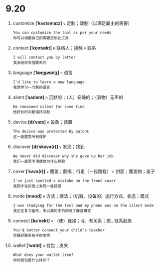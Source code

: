 # 9.20


1. customize **[ˈkʌstəmaɪz]** `v` 定制；改制（以满足雇主的需要）
    ```
    You can customize the tool as per your needs
    你可以根据自己的需要定制此工具
    ```

2. contact **[ˈkɒntækt]** `n` 联络人；接触 `v` 联系
    ```
    I will contact you by letter
    我会给你写信联系的
    ```

3. language **[ˈlæŋɡwɪdʒ]** `n` 语言
    ```
    I'd like to learn a new language
    我想学习一门新的语言
    ```

4. silent **[ˈsaɪlənt]** `n` 沉默的；（人）安静的；（事物）无声的
    ```
    He remained silent for some time
    他好长时间都保持沉默
    ```

5. device **[dɪˈvaɪs]** `n` 设备；装置
    ```
    The device was protected by patent
    这一装置受专利保护
    ```

6. discover **[dɪˈskʌvə(r)]** `v` 发现；找到
    ```
    We never did discover why she gave up her job
    我们一直弄不清楚她为什么辞职
    ```

7. cover **[ˈkʌvə(r)]** `v` 覆盖；翻唱；行走（一段路程） `n` 封面；覆盖物；盖子
    ```
    I've just spotted a mistake on the front cover
    我刚才在封面上发现一处错误
    ```

8. mode **[məʊd]** `n` 方式；做法；（机器、设备的）运行方式，状态；模式
    ```
    I was studying for the test and my phone was on the silent mode
    我正在复习备考，所以我的手机调成了静音模式
    ```

9. connect **[kəˈnekt]** `v` （使）连接；与...有关系；把...联系起来
    ```
    You'd better connect your child's teacher
    你最好联系孩子的老师
    ```

10. wallet **[ˈwɒlɪt]** `n` 钱包；皮夹
    ```
    What does your wallet like?
    你的钱包是什么样的？
    ```
